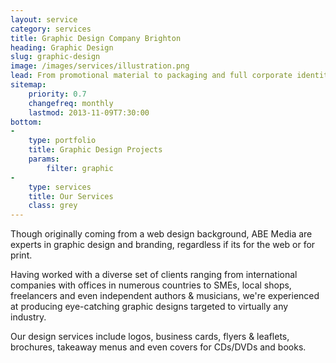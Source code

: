 ```yaml
---
layout: service
category: services
title: Graphic Design Company Brighton
heading: Graphic Design 
slug: graphic-design
image: /images/services/illustration.png
lead: From promotional material to packaging and full corporate identities, we deliver eye-catching designs that give you that professional edge and make you stand out from the crowd.
sitemap:
    priority: 0.7
    changefreq: monthly
    lastmod: 2013-11-09T7:30:00
bottom:
-
    type: portfolio
    title: Graphic Design Projects
    params:
        filter: graphic
-
    type: services
    title: Our Services
    class: grey
---
```


Though originally coming from a web design background, ABE Media are experts in graphic design and branding, regardless if its for the web or for print.

Having worked with a diverse set of clients ranging from international companies with offices in numerous countries to SMEs, local shops, freelancers and even independent authors & musicians, we're experienced at producing eye-catching graphic designs targeted to virtually any industry.

Our design services include logos, business cards, flyers & leaflets, brochures, takeaway menus and even covers for CDs/DVDs and books.
